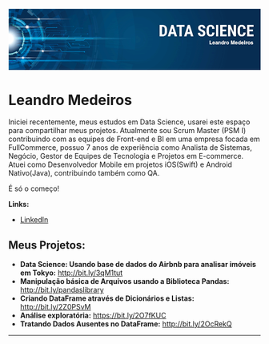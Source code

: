 <p align="center">
  <img src="leandro_banner.png" >
</p>

# Leandro Medeiros

Iniciei recentemente, meus estudos em Data Science, usarei este espaço para compartilhar meus projetos. 
Atualmente sou Scrum Master (PSM I) contribuindo com as equipes de Front-end e BI em uma empresa focada em FullCommerce, possuo 7 anos de experiência como Analista de Sistemas, Negócio, Gestor de Equipes de Tecnologia e Projetos em E-commerce.
Atuei como Desenvolvedor Mobile em projetos iOS(Swift) e Android Nativo(Java), contribuindo também como QA.


É só o começo!


**Links:**
* [LinkedIn](https://www.linkedin.com/in/medeiros-leandro-scrum/)


## Meus Projetos:

* **Data Science: Usando base de dados do Airbnb para analisar imóveis em Tokyo:** http://bit.ly/3qM1tut
* **Manipulação básica de Arquivos usando a Biblioteca Pandas:** http://bit.ly/pandaslibrary
* **Criando DataFrame através de Dicionários e Listas:** http://bit.ly/2Z0PSvM
* **Análise exploratória:** https://bit.ly/2O7fKUC
* **Tratando Dados Ausentes no DataFrame:** http://bit.ly/2OcRekQ


---

